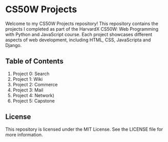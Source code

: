 # CS50W Projects

Welcome to my CS50W Projects repository! This repository contains the projects I completed as part of the HarvardX CS50W: Web Programming with Python and JavaScript course. Each project showcases different aspects of web development, including HTML, CSS, JavaScripta and Django.

## Table of Contents

1.  Project 0: Search
2.  Project 1: Wiki
3.  Project 2: Commerce
4.  Project 3: Mail
5.  Project 4: Network)
6.  Project 5: Capstone
## License

This repository is licensed under the MIT License. See the LICENSE file for more information.
